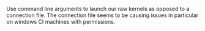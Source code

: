 Use command line arguments to launch our raw kernels as opposed to a connection file. The connection file seems to be causing issues in particular on windows CI machines with permissions.